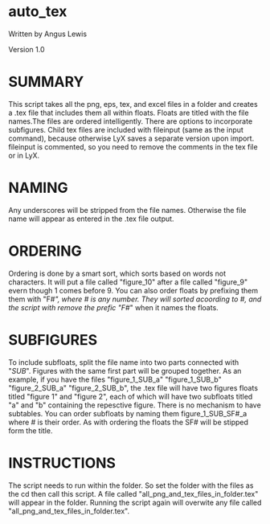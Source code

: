 # auto_tex


Written by Angus Lewis

Version 1.0

# SUMMARY
This script takes all the png, eps, tex, and excel files in a folder and creates a .tex file that includes them all within floats. Floats are titled with the file names.The files are ordered intelligently. There are options to incorporate subfigures. Child tex files are included with fileinput (same as the input command), because otherwise LyX saves a separate version upon import. fileinput is commented, so you need to remove the comments in the tex file or in LyX.

# NAMING
Any underscores will be stripped from the file names. Otherwise the file name will appear as entered in the .tex file output.

# ORDERING
Ordering is done by a smart sort, which sorts based on words not characters. It will put a file called "figure_10" after a file called "figure_9" evern though 1 comes before 9. You can also order floats by prefixing them them with "F#_", where # is any number. They will sorted acoording to #, and the script with remove the prefic "F#_" when it names the floats.

# SUBFIGURES
To include subfloats, split the file name into two parts connected with "_SUB_". Figures with the same first part will be grouped together. As an example, if you have the files "figure_1_SUB_a" "figure_1_SUB_b" "figure_2_SUB_a" "figure_2_SUB_b", the .tex file will have two figures floats titled "figure 1" and "figure 2",  each of which will have two subfloats titled "a" and "b" containing the repesctive figure. There is no mechanism to have subtables. You can order subfloats by naming them figure_1_SUB_SF#_a where # is their order. As with ordering the floats the SF# will be stipped form the title.

# INSTRUCTIONS
The script needs to run within the folder. So set the folder with the files as the cd then call this script. A file called "all_png_and_tex_files_in_folder.tex" will appear in the folder. Running the script again will overwite any file called "all_png_and_tex_files_in_folder.tex".
